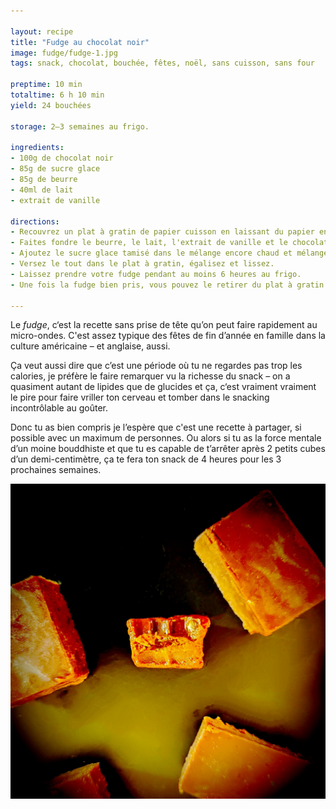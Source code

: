 ```yaml
---

layout: recipe
title: "Fudge au chocolat noir"
image: fudge/fudge-1.jpg
tags: snack, chocolat, bouchée, fêtes, noël, sans cuisson, sans four

preptime: 10 min
totaltime: 6 h 10 min
yield: 24 bouchées

storage: 2–3 semaines au frigo.

ingredients:
- 100g de chocolat noir
- 85g de sucre glace
- 85g de beurre
- 40ml de lait
- extrait de vanille

directions:
- Recouvrez un plat à gratin de papier cuisson en laissant du papier en plus sur 2 côtés pour pouvoir le soulever plus facilement. Assurez-vous qu’il puisse aller au frigo.
- Faites fondre le beurre, le lait, l'extrait de vanille et le chocolat au micro-ondes en plusieurs fois, en mélangeant entre chaque itération. 
- Ajoutez le sucre glace tamisé dans le mélange encore chaud et mélangez bien pour l'intégrer sans grumeau et obtenir une texture lisse.
- Versez le tout dans le plat à gratin, égalisez et lissez.
- Laissez prendre votre fudge pendant au moins 6 heures au frigo.
- Une fois la fudge bien pris, vous pouvez le retirer du plat à gratin et le découper en petits dés.

---
```


Le <i lang="en">fudge</i>, c‘est la recette sans prise de tête qu’on peut faire rapidement au micro-ondes. C'est assez typique des fêtes de fin d’année en famille dans la culture américaine – et anglaise, aussi. 

Ça veut aussi dire que c’est une période où tu ne regardes pas trop les calories, je préfère le faire remarquer vu la richesse du snack – on a quasiment autant de lipides que de glucides et ça, c‘est vraiment vraiment le pire pour faire vriller ton cerveau et tomber dans le snacking incontrôlable au goûter.

Donc tu as bien compris je l’espère que c'est une recette à partager, si possible avec un maximum de personnes. Ou alors si tu as la force mentale d’un moine bouddhiste et que tu es capable de t’arrêter après 2 petits cubes d’un demi-centimètre, ça te fera ton snack de 4 heures pour les 3 prochaines semaines.

![C’est sucré, c’est gras, ça colle aux dents, c’est complètement décadent, c’est hyper dense et on est même pas sûr que ton estomac pourra le digérer entièrement un jour, le fudge dans toute sa splendeur.](../images/fudge/fudge-2.jpg)